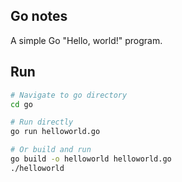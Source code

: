 ## Go notes

A simple Go "Hello, world!" program.

## Run

```bash
# Navigate to go directory
cd go

# Run directly
go run helloworld.go

# Or build and run
go build -o helloworld helloworld.go
./helloworld
```


